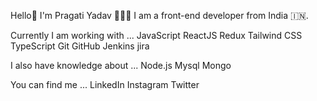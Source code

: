 Hello👋 I'm Pragati Yadav 👩🏻‍💻
I am a front-end developer from India 🇮🇳.

Currently I am working with ...
JavaScript   ReactJS   Redux Tailwind CSS   TypeScript   Git   GitHub   Jenkins jira  

I also have knowledge about ...
Node.js   Mysql   Mongo     

You can find me ...
LinkedIn   Instagram Twitter  

